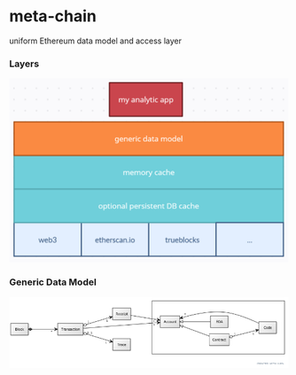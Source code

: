 # meta-chain

uniform Ethereum data model and access layer



### Layers



![2022-03-25-02-05-13-image.png](./drawings/2022-03-25-02-05-13-image.png)

### Generic Data Model

![uml.png](./drawings/uml.png)
